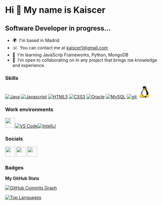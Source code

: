 Hi 👋 My name is Kaiscer
========================

Software Developer in progress...
---------------------------------

*   🌍  I'm based in Madrid
*   ✉️  You can contact me at [kaiscer1@gmail.com](mailto:kaiscer1@gmail.com)
*   🧠  I'm learning JavaScrip Frameworks, Python, MongoDB
*   🤝  I'm open to collaborating on In any project that brings me knowledge and experience.


### Skills

<p align="left"> 
<a href="https://www.oracle.com/java/" target="_blank" rel="noreferrer"><img src="https://raw.githubusercontent.com/danielcranney/readme-generator/main/public/icons/skills/java-colored.svg" width="36" height="36" alt="Java" /></a> <a href="https://developer.mozilla.org/en-US/docs/Web/JavaScript" target="_blank" rel="noreferrer"><img src="https://raw.githubusercontent.com/danielcranney/readme-generator/main/public/icons/skills/javascript-colored.svg" width="36" height="36" alt="Javascript" /></a> <a href="https://developer.mozilla.org/en-US/docs/Glossary/HTML5" target="_blank" rel="noreferrer"><img src="https://raw.githubusercontent.com/danielcranney/readme-generator/main/public/icons/skills/html5-colored.svg" width="36" height="36" alt="HTML5" /></a> <a href="https://www.w3.org/TR/CSS/#css" target="_blank" rel="noreferrer"><img src="https://raw.githubusercontent.com/danielcranney/readme-generator/main/public/icons/skills/css3-colored.svg" width="36" height="36" alt="CSS3" /></a> <a href="https://www.oracle.com/uk/index.html" target="_blank" rel="noreferrer"><img src="https://raw.githubusercontent.com/danielcranney/readme-generator/main/public/icons/skills/oracle-colored.svg" width="36" height="36" alt="Oracle" /></a> <a href="https://www.mysql.com/" target="_blank" rel="noreferrer"><img src="https://raw.githubusercontent.com/danielcranney/readme-generator/main/public/icons/skills/mysql-colored.svg" width="36" height="36" alt="MySQL" /></a> <a href="https://git-scm.com/" target="_blank"> <img src="https://www.vectorlogo.zone/logos/git-scm/git-scm-icon.svg" alt="git" width="40" height="40" /></a>  <a href="https://www.linux.org/" target="_blank"> <img src="https://raw.githubusercontent.com/devicons/devicon/master/icons/linux/linux-original.svg" alt="linux" width="40" height="40" /></a>
</p>

### Work environments

<p align="left">
<a href="https://www.github.com/Kaiscer" target="_blank" rel="noreferrer"><img src="https://raw.githubusercontent.com/danielcranney/readme-generator/main/public/icons/socials/github.svg" width="32" height="32" /></a><a href="https://code.visualstudio.com/" target="_blank"><img src="https://raw.githubusercontent.com/alexeses/alexeses/5c8959dc0cc356ddea45b5ebce0dd81ad08fbf99/res/vs-icon.svg" width="40" height="40" alt="VS Code" /></a><a href="https://www.jetbrains.com/es-es/idea/" target="_blank"><img src="https://raw.githubusercontent.com/alexeses/alexeses/7c8f37fe53687952b9af77ef73f2971906acb5da/res/intellij.svg" width="40" height="40" alt="IntelliJ" /></a>
</p>

### Socials  

<p align="left"> <a href="https://discord.com/users/Kaiscer" target="_blank" rel="noreferrer"><img src="https://raw.githubusercontent.com/danielcranney/readme-generator/main/public/icons/socials/discord.svg" width="32" height="32" /></a> <a href="https://www.linkedin.com/in/kaiscervasquez" target="_blank" rel="noreferrer"><img src="https://raw.githubusercontent.com/danielcranney/readme-generator/main/public/icons/socials/linkedin.svg" width="32" height="32" /></a> <a href="https://www.twitter.com/kaiscer1" target="_blank" rel="noreferrer"><img src="https://raw.githubusercontent.com/danielcranney/readme-generator/main/public/icons/socials/twitter.svg" width="32" height="32" /></a>
</p>

### Badges

<b>My GitHub Stats</b>

<a href="http://www.github.com/Kaiscer"><img src="https://activity-graph.herokuapp.com/graph?username=Kaiscer&bg_color=000000&color=10b981&line=64748b&point=10b981&area_color=000000&area=true&hide_border=true&custom_title=GitHub%20Commits%20Graph" alt="GitHub Commits Graph" /></a>

<a href="https://github.com/Kaiscer" align="left"><img src="https://github-readme-stats.vercel.app/api/top-langs/?username=Kaiscer&langs_count=10&title_color=6366f1&text_color=10b981&icon_color=64748b&bg_color=000000&hide_border=true&locale=en&custom_title=Top%20%Languages" alt="Top Languages" /></a>